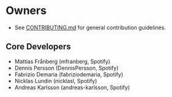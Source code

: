 # Owners

- See [CONTRIBUTING.md](.github/CONTRIBUTING.md) for general contribution guidelines.

## Core Developers

- Mattias Frånberg (mfranberg, Spotify)
- Dennis Persson (DennisPersson, Spotify)
- Fabrizio Demaria (fabriziodemaria, Spotify)
- Nicklas Lundin (nicklasl, Spotify)
- Andreas Karlsson (andreas-karlsson, Spotify)
